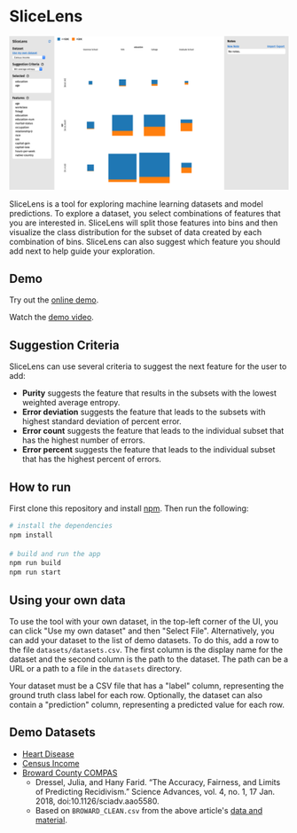 # SliceLens

![Screenshot](screenshot.png?raw=true)

SliceLens is a tool for exploring machine learning datasets and model predictions. To explore a dataset, you select combinations of features that you are interested in. SliceLens will split those features into bins and then visualize the class distribution for the subset of data created by each combination of bins. SliceLens can also suggest which feature you should add next to help guide your exploration.

## Demo

Try out the [online demo](https://slicelens.vercel.app/).

Watch the [demo video](https://vimeo.com/440767670).

## Suggestion Criteria

SliceLens can use several criteria to suggest the next feature for the user to add:

- **Purity** suggests the feature that results in the subsets with the lowest weighted average entropy.
- **Error deviation** suggests the feature that leads to the subsets with highest standard deviation of percent error.
- **Error count** suggests the feature that leads to the individual subset that has the highest number of errors.
- **Error percent** suggests the feature that leads to the individual subset that has the highest percent of errors.

## How to run

First clone this repository and install [npm](https://www.npmjs.com/get-npm). Then run the following:

```bash
# install the dependencies
npm install

# build and run the app
npm run build
npm run start
```

## Using your own data

To use the tool with your own dataset, in the top-left corner of the UI, you can click "Use my own dataset" and then "Select File". Alternatively, you can add your dataset to the list of demo datasets. To do this, add a row to the file `datasets/datasets.csv`. The first column is the display name for the dataset and the second column is the path to the dataset. The path can be a URL or a path to a file in the `datasets` directory.

Your dataset must be a CSV file that has a "label" column, representing the ground truth class label for each row. Optionally, the dataset can also contain a "prediction" column, representing a predicted value for each row.

## Demo Datasets

* [Heart Disease](http://archive.ics.uci.edu/ml/datasets/Heart+Disease)
* [Census Income](http://archive.ics.uci.edu/ml/datasets/Census+Income)
* [Broward County COMPAS](https://doi.org/10.1126/sciadv.aao5580)
  * Dressel, Julia, and Hany Farid. “The Accuracy, Fairness, and Limits of Predicting Recidivism.” Science Advances, vol. 4, no. 1, 17 Jan. 2018, doi:10.1126/sciadv.aao5580.
  * Based on `BROWARD_CLEAN.csv` from the above article's [data and material](https://farid.berkeley.edu/downloads/publications/scienceadvances17/).